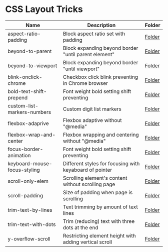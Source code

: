 # CSS Layout Tricks

| Name                          | Description                                              | Folder
| ----------------------------- | -------------------------------------------------------- | --------------------------------
| aspect-ratio-padding          | Block aspect ratio set with padding                      | [Folder](./aspect-ratio-padding)
| beyond-to-parent              | Block expanding beyond border "until parent element"     | [Folder](./beyond-to-parent)
| beyond-to-viewport            | Block expanding beyond border "until viewport"           | [Folder](./beyond-to-viewport)
| blink-onclick-chrome          | Checkbox click blink preventing in Chrome browser        | [Folder](./blink-onclick-chrome)
| bold-text-shift-prepend       | Font weight bold setting shift preventing                | [Folder](./bold-text-shift-prepend)
| custom-list-markers-numbers   | Custom digit list markers                                | [Folder](./custom-list-markers-numbers)
| flexbox-adaprive              | Flexbox adaptive without "@media"                        | [Folder](./flexbox-adaprive)
| flexbox-wrap-and-center       | Flexbox wrapping and centering without "@media"          | [Folder](./flexbox-wrap-and-center)
| focus-border-animation        | Font weight bold setting shift preventing                | [Folder](./focus-border-animation)
| keyboard-mouse-focus-styling  | Different styles for focusing with keyaboard of pointer  | [Folder](./keyboard-mouse-focus-styling)
| scroll-only-elem              | Scrolling element's content without scrolling page       | [Folder](./scroll-only-elem)
| scroll-padding                | Size of padding when page is scrolling                   | [Folder](./scroll-padding)
| trim-text-by-lines            | Text trimming by amount of text lines                    | [Folder](./trim-text-by-lines)
| trim-text-with-dots           | Trim (reducing) text with three dots at the end          | [Folder](./trim-text-with-dots)
| y-overflow-scroll             | Restricting element height with adding vertical scroll   | [Folder](./y-overflow-scroll)
